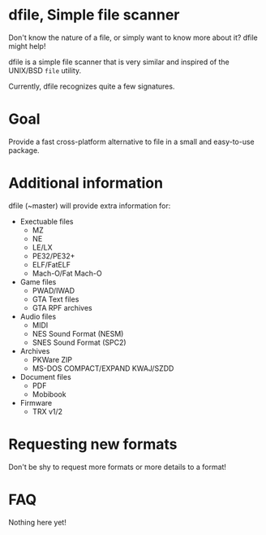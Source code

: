 # dfile, Simple file scanner

Don't know the nature of a file, or simply want to know more about it? dfile might help!

dfile is a simple file scanner that is very similar and inspired of the UNIX/BSD `file` utility.

Currently, dfile recognizes quite a few signatures.

# Goal

Provide a fast cross-platform alternative to file in a small and easy-to-use package.

# Additional information
dfile (~master) will provide extra information for:
- Exectuable files
  - MZ
  - NE
  - LE/LX
  - PE32/PE32+
  - ELF/FatELF
  - Mach-O/Fat Mach-O
- Game files
  - PWAD/IWAD
  - GTA Text files
  - GTA RPF archives
- Audio files
  - MIDI
  - NES Sound Format (NESM)
  - SNES Sound Format (SPC2)
- Archives
  - PKWare ZIP
  - MS-DOS COMPACT/EXPAND KWAJ/SZDD
- Document files
  - PDF
  - Mobibook
- Firmware
  - TRX v1/2

# Requesting new formats
Don't be shy to request more formats or more details to a format!

# FAQ
Nothing here yet!